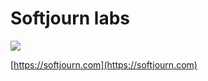 # Softjourn labs

![](https://avatars1.githubusercontent.com/u/22235047?v=3&s=200)

[https://softjourn.com](https://softjourn.com)

